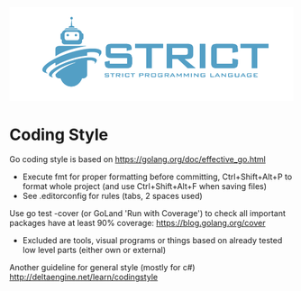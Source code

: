<img src="assets/banner.png" width="1000" alt="logo">

# Coding Style

Go coding style is based on https://golang.org/doc/effective_go.html
- Execute fmt for proper formatting before committing, Ctrl+Shift+Alt+P to format whole project (and use Ctrl+Shift+Alt+F when saving files)
- See .editorconfig for rules (tabs, 2 spaces used)

Use go test -cover (or GoLand 'Run with Coverage') to check all important packages have at least 90% coverage: https://blog.golang.org/cover
- Excluded are tools, visual programs or things based on already tested low level parts (either own or external)

Another guideline for general style (mostly for c#) http://deltaengine.net/learn/codingstyle